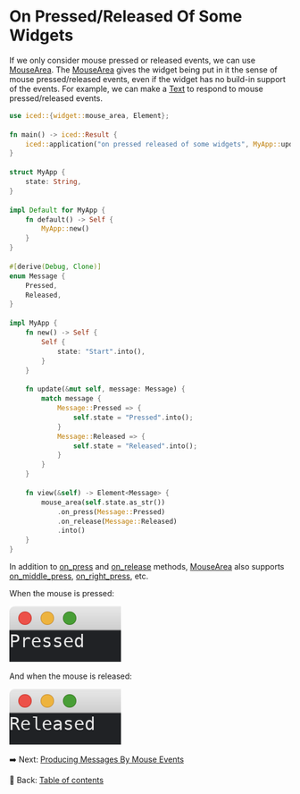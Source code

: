 # On Pressed/Released Of Some Widgets

If we only consider mouse pressed or released events, we can use [MouseArea](https://docs.rs/iced/0.12.1/iced/widget/struct.MouseArea.html).
The [MouseArea](https://docs.rs/iced/0.12.1/iced/widget/struct.MouseArea.html) gives the widget being put in it the sense of mouse pressed/released events, even if the widget has no build-in support of the events.
For example, we can make a [Text](https://docs.rs/iced/0.12.1/iced/widget/type.Text.html) to respond to mouse pressed/released events.

```rust
use iced::{widget::mouse_area, Element};

fn main() -> iced::Result {
    iced::application("on pressed released of some widgets", MyApp::update, MyApp::view).run()
}

struct MyApp {
    state: String,
}

impl Default for MyApp {
    fn default() -> Self {
        MyApp::new()
    }
}

#[derive(Debug, Clone)]
enum Message {
    Pressed,
    Released,
}

impl MyApp {
    fn new() -> Self {
        Self {
            state: "Start".into(),
        }
    }

    fn update(&mut self, message: Message) {
        match message {
            Message::Pressed => {
                self.state = "Pressed".into();
            }
            Message::Released => {
                self.state = "Released".into();
            }
        }
    }

    fn view(&self) -> Element<Message> {
        mouse_area(self.state.as_str())
            .on_press(Message::Pressed)
            .on_release(Message::Released)
            .into()
    }
}
```

In addition to [on_press](https://docs.rs/iced/0.12.1/iced/widget/struct.MouseArea.html#method.on_press) and [on_release](https://docs.rs/iced/0.12.1/iced/widget/struct.MouseArea.html#method.on_release) methods, [MouseArea](https://docs.rs/iced/0.12.1/iced/widget/struct.MouseArea.html) also supports [on_middle_press](https://docs.rs/iced/0.12.1/iced/widget/struct.MouseArea.html#method.on_middle_press), [on_right_press](https://docs.rs/iced/0.12.1/iced/widget/struct.MouseArea.html#method.on_right_press), etc.

When the mouse is pressed:

![On pressed/released of some widgets A](./pic/on_pressed_released_of_some_widgets_a.png)

And when the mouse is released:

![On pressed/released of some widgets B](./pic/on_pressed_released_of_some_widgets_b.png)

:arrow_right:  Next: [Producing Messages By Mouse Events](./producing_messages_by_mouse_events.md)

:blue_book: Back: [Table of contents](./../README.md)
